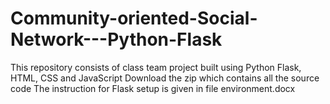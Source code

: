 # Community-oriented-Social-Network---Python-Flask
This repository  consists of class team project built using Python Flask, HTML, CSS and JavaScript
Download the zip which contains all the source code
The instruction for Flask setup is given in file environment.docx
